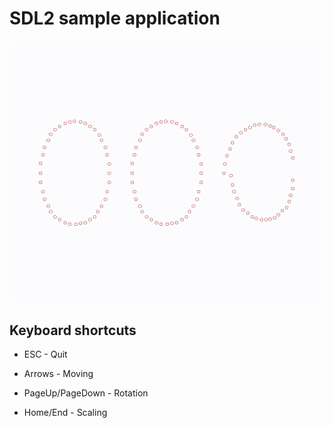 # SDL2 sample application

<p align="center">
  <img src="images/demo.gif" width="550">
</p>

## Keyboard shortcuts

- ESC - Quit

- Arrows - Moving

- PageUp/PageDown - Rotation

- Home/End - Scaling
